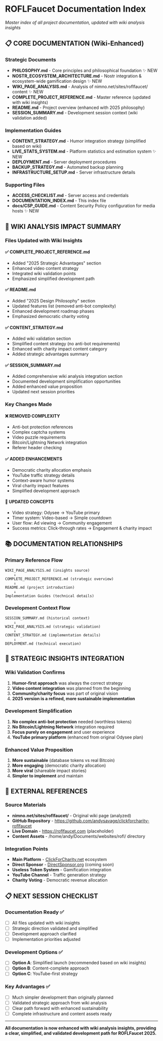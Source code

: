 # ROFLFaucet Documentation Index

*Master index of all project documentation, updated with wiki analysis insights*

## 📋 **CORE DOCUMENTATION** (Wiki-Enhanced)

### Strategic Documents
- **PHILOSOPHY.md** - Core principles and philosophical foundation ✨ NEW
- **NOSTR_ECOSYSTEM_ARCHITECTURE.md** - Nostr integration & ecosystem-wide gamification design ✨ NEW
- **WIKI_PAGE_ANALYSIS.md** - Analysis of nimno.net/sites/roflfaucet/ content ✨ NEW
- **COMPLETE_PROJECT_REFERENCE.md** - Master reference (updated with wiki insights)
- **README.md** - Project overview (enhanced with 2025 philosophy)
- **SESSION_SUMMARY.md** - Development session context (wiki validation added)

### Implementation Guides
- **CONTENT_STRATEGY.md** - Humor integration strategy (simplified based on wiki)
- **LIVE_STATS_SYSTEM.md** - Platform statistics and estimation system ✨ NEW
- **DEPLOYMENT.md** - Server deployment procedures
- **BACKUP_STRATEGY.md** - Automated backup planning
- **INFRASTRUCTURE_SETUP.md** - Server infrastructure details

### Supporting Files
- **ACCESS_CHECKLIST.md** - Server access and credentials
- **DOCUMENTATION_INDEX.md** - This index file
- **docs/CSP_GUIDE.md** - Content Security Policy configuration for media hosts ✨ NEW

## 🔄 **WIKI ANALYSIS IMPACT SUMMARY**

### Files Updated with Wiki Insights

#### ✅ **COMPLETE_PROJECT_REFERENCE.md**
- Added "2025 Strategic Advantages" section
- Enhanced video content strategy
- Integrated wiki validation points
- Emphasized simplified development path

#### ✅ **README.md**
- Added "2025 Design Philosophy" section
- Updated features list (removed anti-bot complexity)
- Enhanced development roadmap phases
- Emphasized democratic charity voting

#### ✅ **CONTENT_STRATEGY.md**
- Added wiki validation section
- Simplified content strategy (no anti-bot requirements)
- Enhanced with charity impact content category
- Added strategic advantages summary

#### ✅ **SESSION_SUMMARY.md**
- Added comprehensive wiki analysis integration section
- Documented development simplification opportunities
- Added enhanced value proposition
- Updated next session priorities

### Key Changes Made

#### ❌ **REMOVED COMPLEXITY**
- Anti-bot protection references
- Complex captcha systems
- Video puzzle requirements
- Bitcoin/Lightning Network integration
- Referer header checking

#### ✅ **ADDED ENHANCEMENTS**
- Democratic charity allocation emphasis
- YouTube traffic strategy details
- Context-aware humor systems
- Viral charity impact features
- Simplified development approach

#### 🔄 **UPDATED CONCEPTS**
- Video strategy: Odysee → YouTube primary
- Timer system: Video-based → Simple countdown
- User flow: Ad viewing → Community engagement
- Success metrics: Click-through rates → Engagement & charity impact

## 📚 **DOCUMENTATION RELATIONSHIPS**

### Primary Reference Flow
```
WIKI_PAGE_ANALYSIS.md (insights source)
    ↓
COMPLETE_PROJECT_REFERENCE.md (strategic overview)
    ↓
README.md (project introduction)
    ↓
Implementation Guides (technical details)
```

### Development Context Flow
```
SESSION_SUMMARY.md (historical context)
    ↓
WIKI_PAGE_ANALYSIS.md (strategic validation)
    ↓
CONTENT_STRATEGY.md (implementation details)
    ↓
DEPLOYMENT.md (technical execution)
```

## 🎯 **STRATEGIC INSIGHTS INTEGRATION**

### Wiki Validation Confirms
1. **Humor-first approach** was always the correct strategy
2. **Video content integration** was planned from the beginning
3. **Community/charity focus** was part of original vision
4. **2025 version is a refined, more sustainable implementation**

### Development Simplification
1. **No complex anti-bot protection** needed (worthless tokens)
2. **No Bitcoin/Lightning Network** integration required
3. **Focus purely on engagement** and user experience
4. **YouTube primary platform** (enhanced from original Odysee plan)

### Enhanced Value Proposition
1. **More sustainable** (database tokens vs real Bitcoin)
2. **More engaging** (democratic charity allocation)
3. **More viral** (shareable impact stories)
4. **Simpler to implement** and maintain

## 🔗 **EXTERNAL REFERENCES**

### Source Materials
- **nimno.net/sites/roflfaucet/** - Original wiki page (analyzed)
- **GitHub Repository** - https://github.com/andysavage/clickforcharity-roflfaucet
- **Live Domain** - https://roflfaucet.com (placeholder)
- **Content Assets** - /home/andy/Documents/websites/rofl/ directory

### Integration Points
- **Main Platform** - [ClickForCharity.net](https://clickforcharity.net/) ecosystem
- **Direct Sponsor** - [DirectSponsor.org](https://directsponsor.org/) (coming soon)
- **Useless Token System** - Gamification integration
- **YouTube Channel** - Traffic generation strategy
- **Charity Voting** - Democratic revenue allocation

## 📋 **NEXT SESSION CHECKLIST**

### Documentation Ready ✅
- [ ] All files updated with wiki insights
- [ ] Strategic direction validated and simplified
- [ ] Development approach clarified
- [ ] Implementation priorities adjusted

### Development Options ✅
- [ ] **Option A**: Simplified launch (recommended based on wiki insights)
- [ ] **Option B**: Content-complete approach
- [ ] **Option C**: YouTube-first strategy

### Key Advantages ✅
- [ ] Much simpler development than originally planned
- [ ] Validated strategic approach from wiki analysis
- [ ] Clear path forward with enhanced sustainability
- [ ] Complete infrastructure and content assets ready

---

**All documentation is now enhanced with wiki analysis insights, providing a clear, simplified, and validated development path for ROFLFaucet 2025.**

